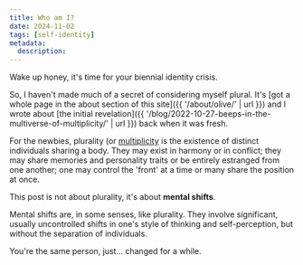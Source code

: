 ```yaml
---
title: Who am I?
date: 2024-11-02
tags: [self-identity]
metadata:
  description:
---
```


Wake up honey, it's time for your biennial identity crisis.

So, I haven't made much of a secret of considering myself plural. It's [got a whole page in the about section of this site]({{ '/about/olive/' | url }}) and I wrote about [the initial revelation]({{ '/blog/2022-10-27-beeps-in-the-multiverse-of-multiplicity/' | url }}) back when it was fresh.

For the newbies, plurality (or [multiplicity](<https://en.wikipedia.org/wiki/Multiplicity_(subculture)>) is the existence of distinct individuals sharing a body. They may exist in harmony or in conflict; they may share memories and personality traits or be entirely estranged from one another; one may control the 'front' at a time or many share the position at once.

This post is not about plurality, it's about **mental shifts**.

Mental shifts are, in some senses, like plurality. They involve significant, usually uncontrolled shifts in one's style of thinking and self-perception, but without the separation of individuals.

You're the same person, just... changed for a while.
